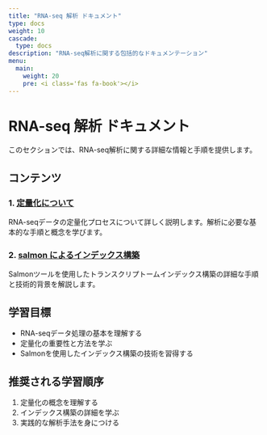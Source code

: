 ```yaml
---
title: "RNA-seq 解析 ドキュメント"
type: docs
weight: 10
cascade:
  type: docs
description: "RNA-seq解析に関する包括的なドキュメンテーション"
menu:
  main:
    weight: 20
    pre: <i class='fas fa-book'></i>
---
```


# RNA-seq 解析 ドキュメント

このセクションでは、RNA-seq解析に関する詳細な情報と手順を提供します。

## コンテンツ

### 1. [定量化について](quantifying)
RNA-seqデータの定量化プロセスについて詳しく説明します。解析に必要な基本的な手順と概念を学びます。

### 2. [salmon によるインデックス構築](indexing)
Salmonツールを使用したトランスクリプトームインデックス構築の詳細な手順と技術的背景を解説します。

## 学習目標
- RNA-seqデータ処理の基本を理解する
- 定量化の重要性と方法を学ぶ
- Salmonを使用したインデックス構築の技術を習得する

## 推奨される学習順序
1. 定量化の概念を理解する
2. インデックス構築の詳細を学ぶ
3. 実践的な解析手法を身につける